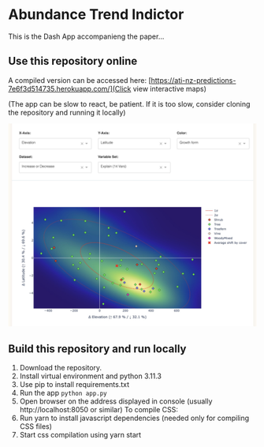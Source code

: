 # Abundance Trend Indictor 

This is the Dash App accompanieng the paper... 

## Use this repository online

A compiled version can be accessed here:
[https://ati-nz-predictions-7e6f3d514735.herokuapp.com/](Click view interactive maps)

(The app can be slow to react, be patient. If it is too slow, consider cloning the repository and running it locally)

![ATI-Screenshot.jpg](ATI-Screenshot.jpg)

## Build this repository and run locally 

1. Download the repository.
2. Install virtual environment and python 3.11.3
3. Use pip to install requirements.txt
4. Run the app `python app.py`
5. Open browser on the address displayed in console (usually http://localhost:8050 or similar)
To compile CSS: 
6. Run yarn to install javascript dependencies (needed only for compiling CSS files)
7. Start css compilation using yarn start


